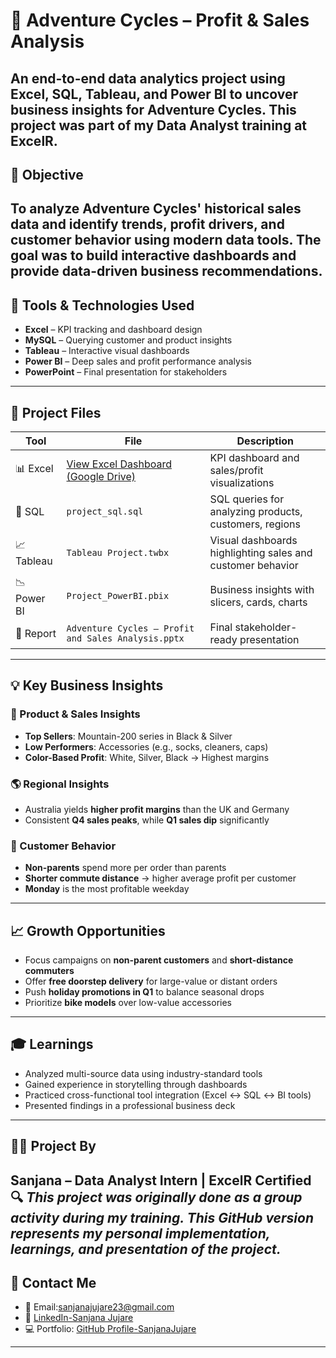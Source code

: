 # 🚴 Adventure Cycles – Profit & Sales Analysis

An end-to-end data analytics project using Excel, SQL, Tableau, and Power BI to uncover business insights for Adventure Cycles. This project was part of my Data Analyst training at ExcelR.
---
## 📌 Objective

To analyze Adventure Cycles' historical sales data and identify trends, profit drivers, and customer behavior using modern data tools. The goal was to build interactive dashboards and provide data-driven business recommendations.
---

## 🧰 Tools & Technologies Used

- **Excel** – KPI tracking and dashboard design  
- **MySQL** – Querying customer and product insights  
- **Tableau** – Interactive visual dashboards  
- **Power BI** – Deep sales and profit performance analysis  
- **PowerPoint** – Final presentation for stakeholders
---

## 📂 Project Files

| Tool        | File                                             | Description |
|-------------|--------------------------------------------------|-------------|
| 📊 Excel     | [View Excel Dashboard (Google Drive)](https://drive.google.com/file/d/1yeH4GJM9th2yXH8MHlO32c4eIb9rKQT_/view?usp=sharing) | KPI dashboard and sales/profit visualizations |
| 🧾 SQL       | `project_sql.sql`                                | SQL queries for analyzing products, customers, regions |
| 📈 Tableau   | `Tableau Project.twbx`                           | Visual dashboards highlighting sales and customer behavior |
| 📉 Power BI  | `Project_PowerBI.pbix`                           | Business insights with slicers, cards, charts |
| 📝 Report    | `Adventure Cycles – Profit and Sales Analysis.pptx` | Final stakeholder-ready presentation |
---

## 💡 Key Business Insights

### 🎯 Product & Sales Insights
- **Top Sellers**: Mountain-200 series in Black & Silver
- **Low Performers**: Accessories (e.g., socks, cleaners, caps)
- **Color-Based Profit**: White, Silver, Black → Highest margins

### 🌎 Regional Insights
- Australia yields **higher profit margins** than the UK and Germany
- Consistent **Q4 sales peaks**, while **Q1 sales dip** significantly

### 👤 Customer Behavior
- **Non-parents** spend more per order than parents
- **Shorter commute distance** → higher average profit per customer
- **Monday** is the most profitable weekday
---

## 📈 Growth Opportunities

- Focus campaigns on **non-parent customers** and **short-distance commuters**
- Offer **free doorstep delivery** for large-value or distant orders
- Push **holiday promotions in Q1** to balance seasonal drops
- Prioritize **bike models** over low-value accessories
---

## 🎓 Learnings

- Analyzed multi-source data using industry-standard tools  
- Gained experience in storytelling through dashboards  
- Practiced cross-functional tool integration (Excel ↔ SQL ↔ BI tools)  
- Presented findings in a professional business deck  
---

## 🙋‍♀️ Project By

**Sanjana** – Data Analyst Intern | ExcelR Certified 
🔍 *This project was originally done as a group activity during my training. This GitHub version represents my personal implementation, learnings, and presentation of the project.*
---

## 🔗 Contact Me

- 📧 Email:sanjanajujare23@gmail.com
- 💼 [LinkedIn-Sanjana Jujare](https://www.linkedin.com/in/sanjana-jujare-813249240)  
- 💻 Portfolio: [GitHub Profile-SanjanaJujare](https://github.com/SanjanaJujare)

---
